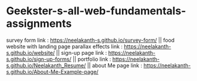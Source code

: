 # Geekster-s-all-web-fundamentals-assignments
survey form link : https://neelakanth-s.github.io/survey-form/ ||
food website with landing page parallax effects link : https://neelakanth-s.github.io/website/ ||
sign-up page link : https://neelakanth-s.github.io/sign-up-forms/ ||
portfolio link : https://neelakanth-s.github.io/Neelakanth_Resume/ ||
about Me page link : https://neelakanth-s.github.io/About-Me-Example-page/
